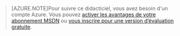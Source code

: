 
> [AZURE.NOTE]Pour suivre ce didacticiel, vous avez besoin d'un compte Azure. Vous pouvez <a href="/pricing/member-offers/msdn-benefits-details/" target="_blank">activer les avantages de votre abonnement MSDN</a> ou <a href="/pricing/free-trial/" target="_blank">vous inscrire pour une version d’évaluation gratuite</a>.

<!---HONumber=July15_HO3-->